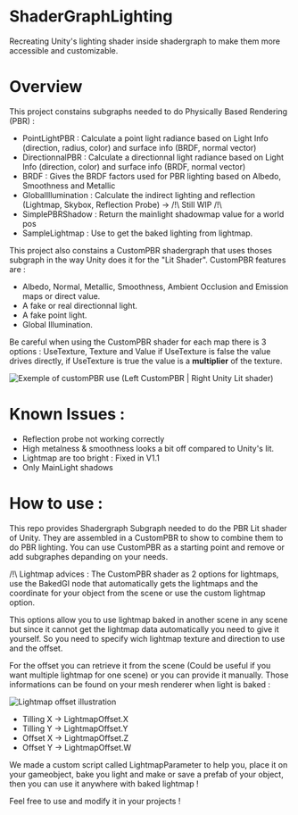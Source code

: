 # ShaderGraphLighting
Recreating Unity's lighting shader inside shadergraph to make them more accessible and customizable. 


# Overview 

This project constains subgraphs needed to do Physically Based Rendering (PBR) :
- PointLightPBR : Calculate a point light radiance based on Light Info (direction, radius, color) and surface info (BRDF, normal vector)
- DirectionnalPBR :  Calculate a directionnal light radiance based on Light Info (direction, color) and surface info (BRDF, normal vector)
- BRDF : Gives the BRDF factors used for PBR lighting based on Albedo, Smoothness and Metallic
- GlobalIllumination :  Calculate the indirect lighting and reflection (Lightmap, Skybox, Reflection Probe) -> /!\ Still WIP /!\
- SimplePBRShadow : Return the mainlight shadowmap value for a world pos
- SampleLightmap : Use to get the baked lighting from lightmap. 

This project also constains a CustomPBR shadergraph that uses thoses subgraph in the way Unity does it for the "Lit Shader". 
CustomPBR features are :
- Albedo, Normal, Metallic, Smoothness, Ambient Occlusion and Emission maps or direct value.
- A fake or real directionnal light.
- A fake point light.
- Global Illumination.

Be careful when using the CustomPBR shader for each map there is 3 options : UseTexture, Texture and Value if UseTexture is false the value drives directly, if UseTexture is true the value is a **multiplier** of the texture. 

![Exemple of customPBR use](https://i.imgur.com/kUUHSJw.jpeg)
(Left CustomPBR | Right Unity Lit shader)

# Known Issues :
- Reflection probe not working correctly
- High metalness & smoothness looks a bit off compared to Unity's lit.
- Lightmap are too bright : Fixed in V1.1
- Only MainLight shadows 

# How to use :
This repo provides Shadergraph Subgraph needed to do the PBR Lit shader of Unity. They are assembled in a CustomPBR to show to combine them to do PBR lighting.
You can use CustomPBR as a starting point and remove or add subgraphes depanding on your needs. 

/!\ Lightmap advices :
The CustomPBR shader as 2 options for lightmaps, use the BakedGI node that automatically gets the lightmaps and the coordinate for your object from the scene or use the custom lightmap option.

This options allow you to use lightmap baked in another scene in any scene but since it cannot get the lightmap data automatically you need to give it yourself.
So you need to specify wich lightmap texture and direction to use and the offset.

For the offset you can retrieve it from the scene (Could be useful if you want multiple lightmap for one scene) or you can provide it manually. 
Those informations can be found on your mesh renderer when light is baked :

![Lightmap offset illustration](https://i.imgur.com/Y4vWHOa.png)

- Tilling X -> LightmapOffset.X
- Tilling Y -> LightmapOffset.Y
- Offset X -> LightmapOffset.Z
- Offset Y -> LightmapOffset.W 

We made a custom script called LightmapParameter to help you, place it on your gameobject, bake you light and make or save a prefab of your object, then you can use it anywhere with baked lightmap !

Feel free to use and modify it in your projects ! 

